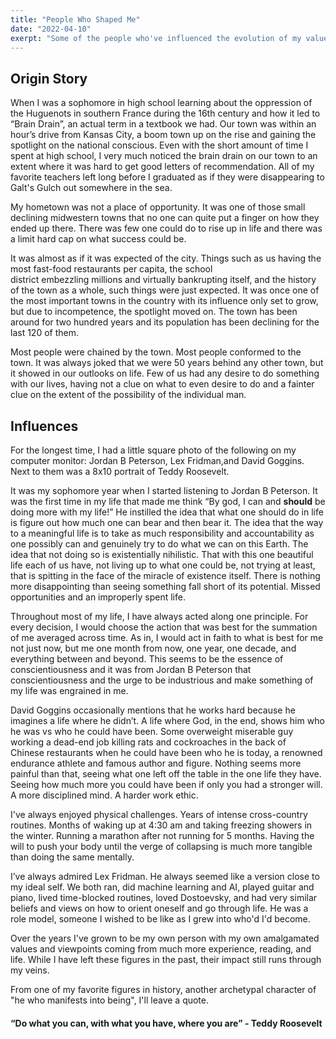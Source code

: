 ```yaml
---
title: "People Who Shaped Me"
date: "2022-04-10"
exerpt: "Some of the people who've influenced the evolution of my values and beliefs."
---
```

## Origin Story

When I was a sophomore in high school learning about the oppression of the Huguenots in southern France during the 16th century and how it led to “Brain Drain”, an actual term in a textbook we had. Our town was within an hour’s drive from Kansas City, a boom town up on the rise and gaining the spotlight on the national conscious. Even with the short amount of time I spent at high school, I very much noticed the brain drain on our town to an extent where it was hard to get good letters of recommendation. All of my favorite teachers left long before I graduated as if they were disappearing to Galt's Gulch out somewhere in the sea.

My hometown was not a place of opportunity. It was one of those small declining midwestern towns that no one can quite put a finger on how they ended up there. There was few one could do to rise up in life and there was a limit hard cap on what success could be.

It was almost as if it was expected of the city. Things such as us having the most fast-food restaurants per capita, the school district embezzling millions and virtually bankrupting itself, and the history of the town as a whole, such things were just expected. It was once one of the most important towns in the country with its influence only set to grow, but due to incompetence, the spotlight moved on. The town has been around for two hundred years and its population has been declining for the last 120 of them.

Most people were chained by the town. Most people conformed to the town. It was always joked that we were 50 years behind any other town, but it showed in our outlooks on life. Few of us had any desire to do something with our lives, having not a clue on what to even desire to do and a fainter clue on the extent of the possibility of the individual man.

## Influences

For the longest time, I had a little square photo of the following on my computer monitor: Jordan B Peterson, Lex Fridman,and David Goggins. Next to them was a 8x10 portrait of Teddy Roosevelt.

It was my sophomore year when I started listening to Jordan B Peterson. It was the first time in my life that made me think “By god, I can and **should** be doing more with my life!” He instilled the idea that what one should do in life is figure out how much one can bear and then bear it. The idea that the way to a meaningful life is to take as much responsibility and accountability as one possibly can and genuinely try to do what we can on this Earth. The idea that not doing so is existentially nihilistic. That with this one beautiful life each of us have, not living up to what one could be, not trying at least, that is spitting in the face of the miracle of existence itself. There is nothing more disappointing than seeing something fall short of its potential. Missed opportunities and an improperly spent life.

Throughout most of my life, I have always acted along one principle. For every decision, I would choose the action that was best for the summation of me averaged across time. As in, I would act in faith to what is best for me not just now, but me one month from now, one year, one decade, and everything between and beyond. This seems to be the essence of conscientiousness and it was from Jordan B Peterson that conscientiousness and the urge to be industrious and make something of my life was engrained in me.

David Goggins occasionally mentions that he works hard because he imagines a life where he didn’t. A life where God, in the end, shows him who he was vs who he could have been. Some overweight miserable guy working a dead-end job killing rats and cockroaches in the back of Chinese restaurants when he could have been who he is today, a renowned endurance athlete and famous author and figure. Nothing seems more painful than that, seeing what one left off the table in the one life they have. Seeing how much more you could have been if only you had a stronger will. A more disciplined mind. A harder work ethic.

I've always enjoyed physical challenges. Years of intense cross-country routines. Months of waking up at 4:30 am and taking freezing showers in the winter. Running a marathon after not running for 5 months. Having the will to push your body until the verge of collapsing is much more tangible than doing the same mentally.

I’ve always admired Lex Fridman. He always seemed like a version close to my ideal self. We both ran, did machine learning and AI, played guitar and piano, lived time-blocked routines, loved Dostoevsky, and had very similar beliefs and views on how to orient oneself and go through life. He was a role model, someone I wished to be like as I grew into who'd I'd become.

Over the years I've grown to be my own person with my own amalgamated values and viewpoints coming from much more experience, reading, and life. While I have left these figures in the past, their impact still runs through my veins.

From one of my favorite figures in history, another archetypal character of "he who manifests into being", I'll leave a quote.

#### “Do what you can, with what you have, where you are” - Teddy Roosevelt
